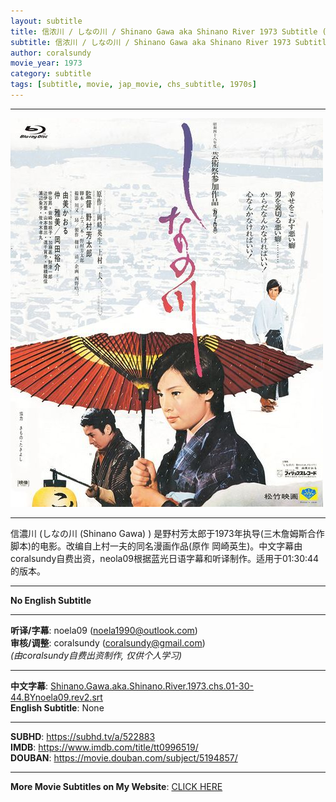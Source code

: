 ```yaml
---
layout: subtitle
title: 信浓川 / しなの川 / Shinano Gawa aka Shinano River 1973 Subtitle (Chinese)
subtitle: 信浓川 / しなの川 / Shinano Gawa aka Shinano River 1973 Subtitle (Chinese)
author: coralsundy
movie_year: 1973
category: subtitle
tags: [subtitle, movie, jap_movie, chs_subtitle, 1970s]
---
```


------

<img src="../assets/tt0996519.jpg" alt="tt0996519_cover_art" />

------

信濃川 (しなの川 (Shinano Gawa) ) 是野村芳太郎于1973年执导(三木詹姆斯合作脚本)的电影。改编自上村一夫的同名漫画作品(原作 岡崎英生)。中文字幕由coralsundy自费出资，neola09根据蓝光日语字幕和听译制作。适用于01:30:44的版本。

------

**No English Subtitle**

------

**听译/字幕**: noela09 (noela1990@outlook.com)<br>
**审核/调整**: coralsundy (coralsundy@gmail.com)<br>
*(由coralsundy自费出资制作, 仅供个人学习)*

------

**中文字幕**: [Shinano.Gawa.aka.Shinano.River.1973.chs.01-30-44.BYnoela09.rev2.srt](../subtitles/Shinano.Gawa.aka.Shinano.River.1973.chs.01-30-44.BYnoela09.rev2.srt)<br>
**English Subtitle**: None

------

**SUBHD**: <https://subhd.tv/a/522883><br>
**IMDB**: <https://www.imdb.com/title/tt0996519/><br>
**DOUBAN**: <https://movie.douban.com/subject/5194857/>

------

**More Movie Subtitles on My Website**: <a href='{% post_url 2021-01-10-subtitles-summary-list %}'>CLICK HERE</a>


